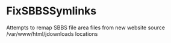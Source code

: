 # FixSBBSSymlinks
Attempts to remap SBBS file area files from new website source /var/www/html/jdownloads locations
